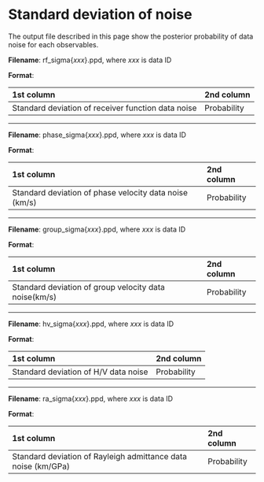 # Standard deviation of noise

The output file described in this page show the posterior probability of data noise for each observables. 


__Filename__: rf_sigma{_xxx_}.ppd, where _xxx_ is data ID

__Format__:

|1st column|2nd column|
|:---|:---|
|Standard deviation of receiver function data noise|Probability| 

---

__Filename__: phase_sigma{_xxx_}.ppd, where _xxx_ is data ID

__Format__:

|1st column|2nd column|
|:---|:---|
|Standard deviation of phase velocity data noise (km/s)|Probability| 

---

__Filename__: group_sigma{_xxx_}.ppd, where _xxx_ is data ID


__Format__:

|1st column|2nd column  |
|:---|:---|
|Standard deviation of group velocity data noise(km/s)|Probability| 

---

__Filename__: hv_sigma{_xxx_}.ppd, where _xxx_ is data ID


__Format__:

|1st column|2nd column|
|:---|:---|
|Standard deviation of H/V data noise |Probability| 

---

__Filename__: ra_sigma{_xxx_}.ppd, where _xxx_ is data ID


__Format__:

|1st column|2nd column|
|:---|:---|
|Standard deviation of Rayleigh admittance data noise (km/GPa) |Probability| 




